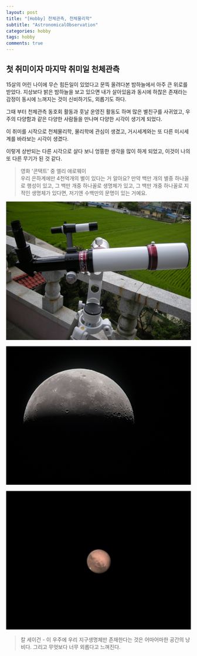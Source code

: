 ```yaml
---
layout: post
title: "[Hobby] 천체관측, 천체물리학"
subtitle: "AstronomicalObservation"
categories: hobby
tags: hobby
comments: true
---
```


## 첫 취미이자 마지막 취미일 천체관측

15살의 어린 나이에 무슨 힘든일이 있었다고 문뜩 올려다본 밤하늘에서 아주 큰 위로를 받았다. 지상보다 밝은 밤하늘을 보고 있으면 내가 살아있음과 동시에 하찮은 존재라는 감정이 동시에 느껴지는 것이 신비하기도, 외롭기도 하다.

그때 부터 천체관측 동호회 활동과 훗날 운영진 활동도 하며 많은 별친구를 사귀었고, 우주의 다양함과 같은 다양한 사람들을 만나며 다양한 시각이 생기게 되었다.

이 취미를 시작으로 천체물리학, 물리학에 관심이 생겼고, 거시세계와는 또 다른 미시세계를 바라보는 시각이 생겼다.

이렇게 상반되는 다른 시각으로 살다 보니 엉뚱한 생각을 많이 하게 되었고, 이것이 나의 또 다른 무기가 된 것 같다.

> 영화 '콘택트' 중 엘리 애로웨이<br>
우리 은하계에만 4천억개의 별이 있다는 거 알아요? 만약 백만 개의 별중 하나꼴로 행성이 있고, 그 백만 개중 하나꼴로 생명체가 있고, 그 백만 개중 하나꼴로 지적인 생명체가 있다면, 저기엔 수백만의 문명이 있는 거예요.

![Image](https://github.com/JeongJaeyoung0/JeongJaeyoung0.github.io/blob/master/assets/img/hobby/80ED_Triplet_APO_Jinghua+ATZ.JPG?raw=true)

![Image](https://github.com/JeongJaeyoung0/JeongJaeyoung0.github.io/blob/master/assets/img/hobby/moon_01.jpg?raw=true)

![Image](https://github.com/JeongJaeyoung0/JeongJaeyoung0.github.io/blob/master/assets/img/hobby/mars.jpg?raw=true)

> 칼 세이건 - 이 우주에 우리 지구생명체만 존재한다는 것은 어마어마한 공간의 낭비다. 그리고 무엇보다 너무 외롭다고 느껴진다.
